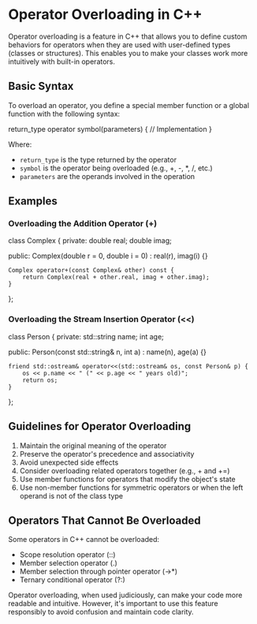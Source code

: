 
# Operator Overloading in C++

Operator overloading is a feature in C++ that allows you to define custom behaviors for operators when they are used with user-defined types (classes or structures). This enables you to make your classes work more intuitively with built-in operators.

## Basic Syntax

To overload an operator, you define a special member function or a global function with the following syntax:


return_type operator symbol(parameters) {
    // Implementation
}


Where:
- `return_type` is the type returned by the operator
- `symbol` is the operator being overloaded (e.g., +, -, *, /, etc.)
- `parameters` are the operands involved in the operation

## Examples

### Overloading the Addition Operator (+)


class Complex {
private:
    double real;
    double imag;

public:
    Complex(double r = 0, double i = 0) : real(r), imag(i) {}

    Complex operator+(const Complex& other) const {
        return Complex(real + other.real, imag + other.imag);
    }
};


### Overloading the Stream Insertion Operator (<<)


class Person {
private:
    std::string name;
    int age;

public:
    Person(const std::string& n, int a) : name(n), age(a) {}

    friend std::ostream& operator<<(std::ostream& os, const Person& p) {
        os << p.name << " (" << p.age << " years old)";
        return os;
    }
};


## Guidelines for Operator Overloading

1. Maintain the original meaning of the operator
2. Preserve the operator's precedence and associativity
3. Avoid unexpected side effects
4. Consider overloading related operators together (e.g., + and +=)
5. Use member functions for operators that modify the object's state
6. Use non-member functions for symmetric operators or when the left operand is not of the class type

## Operators That Cannot Be Overloaded

Some operators in C++ cannot be overloaded:
- Scope resolution operator (::)
- Member selection operator (.)
- Member selection through pointer operator (->*)
- Ternary conditional operator (?:)

Operator overloading, when used judiciously, can make your code more readable and intuitive. However, it's important to use this feature responsibly to avoid confusion and maintain code clarity.
